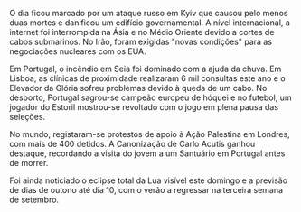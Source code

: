 O dia ficou marcado por um ataque russo em Kyiv que causou pelo menos duas mortes e danificou um edifício governamental. A nível internacional, a internet foi interrompida na Ásia e no Médio Oriente devido a cortes de cabos submarinos. No Irão, foram exigidas "novas condições" para as negociações nucleares com os EUA.

Em Portugal, o incêndio em Seia foi dominado com a ajuda da chuva. Em Lisboa, as clínicas de proximidade realizaram 6 mil consultas este ano e o Elevador da Glória sofreu problemas devido à queda de um cabo. No desporto, Portugal sagrou-se campeão europeu de hóquei e no futebol, um jogador do Estoril mostrou-se revoltado com o jogo em plena pausa das seleções.

No mundo, registaram-se protestos de apoio à Ação Palestina em Londres, com mais de 400 detidos. A Canonização de Carlo Acutis ganhou destaque, recordando a visita do jovem a um Santuário em Portugal antes de morrer.

Foi ainda noticiado o eclipse total da Lua visível este domingo e a previsão de dias de outono até dia 10, com o verão a regressar na terceira semana de setembro.